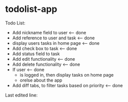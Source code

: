 # todolist-app

Todo List:
- Add nickname field to user  <-- done
- Add reference to user and task <-- done
- display users tasks in home page <-- done
- Add check box to task <-- done
- Add status field to task 
- Add edit functionality <-- done
- Add delete functionality <-- done
- If user  <-- done
    - is logged in, then display tasks on home page
    - orelse about the app
- Add diff tabs, to filter tasks based on priority <-- done


Last edited line: 